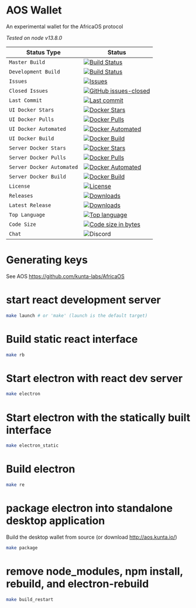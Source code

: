# AOS Wallet
An experimental wallet for the AfricaOS protocol

*Tested on node v13.8.0*


| Status Type | Status |
| --- | --- |
| `Master Build` | [![Build Status](https://travis-ci.org/kunta-labs/aos-wallet.svg?branch=master)](https://travis-ci.org/kunta-labs/aos-wallet) |
| `Development Build` | [![Build Status](https://travis-ci.org/kunta-labs/aos-wallet.svg?branch=main_dev_branch)](https://travis-ci.org/kunta-labs/aos-wallet) |
| `Issues` | [![Issues](https://img.shields.io/github/issues/kunta-labs/aos-wallet.svg)](https://github.com/kunta-labs/aos-wallet/issues) |
| `Closed Issues` | [![GitHub issues-closed](https://img.shields.io/github/issues-closed/kunta-labs/aos-wallet.svg)](https://GitHub.com/kunta-labs/aos-wallet/issues?q=is%3Aissue+is%3Aclosed) |
| `Last Commit` | [![Last commit](https://img.shields.io/github/last-commit/kunta-labs/aos-wallet.svg)](https://github.com/kunta-labs/aos-wallet/commits/master) |
| `UI Docker Stars` | [![Docker Stars](https://img.shields.io/docker/stars/kunta-labs/aos-wallet-ui.svg)](https://hub.docker.com/r/kunta-labs/aos-wallet-ui) |
| `UI Docker Pulls` | [![Docker Pulls](https://img.shields.io/docker/pulls/kunta-labs/aos-wallet-ui.svg)](https://hub.docker.com/r/kunta-labs/aos-wallet-ui) |
| `UI Docker Automated` | [![Docker Automated](https://img.shields.io/docker/cloud/automated/kunta-labs/aos-wallet-ui.svg)](https://hub.docker.com/r/kunta-labs/aos-wallet-ui) |
| `UI Docker Build` | [![Docker Build](https://img.shields.io/docker/cloud/build/kunta-labs/aos-wallet-ui.svg)](https://hub.docker.com/r/kunta-labs/aos-wallet-ui) |
| `Server Docker Stars` | [![Docker Stars](https://img.shields.io/docker/stars/kunta-labs/aos-wallet-server.svg)](https://hub.docker.com/r/kunta-labs/aos-wallet-server) |
| `Server Docker Pulls` | [![Docker Pulls](https://img.shields.io/docker/pulls/kunta-labs/aos-wallet-server.svg)](https://hub.docker.com/r/kunta-labs/aos-wallet-server) |
| `Server Docker Automated` | [![Docker Automated](https://img.shields.io/docker/cloud/automated/kunta-labs/aos-wallet-server.svg)](https://hub.docker.com/r/kunta-labs/aos-wallet-server) |
| `Server Docker Build` | [![Docker Build](https://img.shields.io/docker/cloud/build/kunta-labs/aos-wallet-server.svg)](https://hub.docker.com/r/kunta-labs/aos-wallet-server) |
| `License` | [![License](https://img.shields.io/badge/license-GPL-blue.svg)](https://github.com/kunta-labs/aos-wallet/blob/master/LICENSE) |
| `Releases` | [![Downloads](https://img.shields.io/github/downloads/kunta-labs/aos-wallet/total.svg)](https://github.com/kunta-labs/aos-wallet/releases) |
| `Latest Release` | [![Downloads](https://img.shields.io/github/downloads/kunta-labs/aos-wallet/total.svg)](https://github.com/kunta-labs/aos-wallet/releases) |
| `Top Language` | [![Top language](https://img.shields.io/github/languages/top/kunta-labs/aos-wallet.svg)](https://github.com/kunta-labs/aos-wallet) |
| `Code Size` | [![Code size in bytes](https://img.shields.io/github/languages/code-size/kunta-labs/aos-wallet.svg)](https://github.com/kunta-labs/aos-wallet) |
| `Chat` | ![Discord](https://img.shields.io/discord/683561405928177737) |

# Generating keys
See AOS https://github.com/kunta-labs/AfricaOS


# start react development server
```bash
make launch # or 'make' (launch is the default target)
```

# Build static react interface
```bash
make rb
```

# Start electron with react dev server
```bash
make electron
```

# Start electron with the statically built interface
```bash
make electron_static
```

# Build electron
```bash
make re
```

# package electron into standalone desktop application
Build the desktop wallet from source (or download http://aos.kunta.io/)
```bash
make package
```

# remove node_modules, npm install, rebuild, and electron-rebuild
```bash
make build_restart
```
